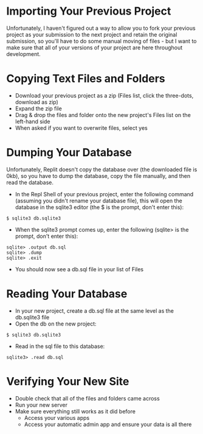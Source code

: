 # Importing Your Previous Project
Unfortunately, I haven't figured out a way to allow you to fork your previous project as your submission to the next project and retain the original submission, so you'll have to do some manual moving of files - but I want to make sure that all of your versions of your project are here throughout development.

# Copying Text Files and Folders
* Download your previous project as a zip (Files list, click the three-dots, download as zip)
* Expand the zip file
* Drag & drop the files and folder onto the new project's Files list on the left-hand side
* When asked if you want to overwrite files, select yes
 
# Dumping Your Database
Unfortunately, Replit doesn't copy the database over (the downloaded file is 0kb), so you have to dump the database, copy the file manually, and then read the database.
* In the Repl Shell of your previous project, enter the following command (assuming you didn't rename your database file), this will open the database in the sqlite3 editor (the $ is the prompt, don't enter this):
```
$ sqlite3 db.sqlite3
```
* When the sqlite3 prompt comes up, enter the following (sqlite> is the prompt, don't enter this):
```
sqlite> .output db.sql
sqlite> .dump
sqlite> .exit
```
* You should now see a db.sql file in your list of Files

# Reading Your Database
* In your new project, create a db.sql file at the same level as the db.sqlite3 file
* Open the db on the new project:
```
$ sqlite3 db.sqlite3
```
* Read in the sql file to this database:
```
sqlite3> .read db.sql
```

# Verifying Your New Site

* Double check that all of the files and folders came across
* Run your new server
* Make sure everything still works as it did before
  * Access your various apps
  * Access your automatic admin app and ensure your data is all there
